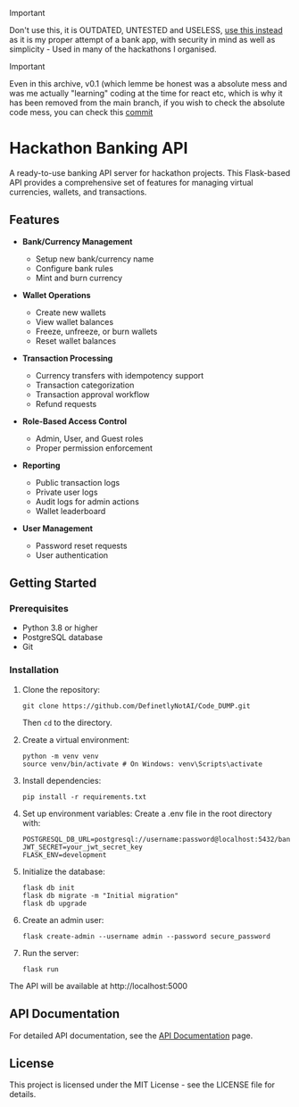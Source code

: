 > [!IMPORTANT]
> Don't use this, it is OUTDATED, UNTESTED and USELESS, [use this instead](https://github.com/DefinetlyNotAI/FlaskBank) as it is my proper attempt of a bank app, with security in mind as well as simplicity - Used in many of the hackathons I organised.

> [!IMPORTANT]
> Even in this archive, v0.1 (which lemme be honest was a absolute mess and was me actually "learning" coding at the time for react etc, which is why it has been removed from the main branch, if you wish to check the absolute code mess, you can check this [commit](https://github.com/DefinetlyNotAI/Code_DUMP/tree/50fc5a5db749e6916eabf51fee76a1c47220e949/Banking%20website%20OLD/v0.1)

# Hackathon Banking API

A ready-to-use banking API server for hackathon projects. This Flask-based API provides a comprehensive set of features
for managing virtual currencies, wallets, and transactions.

## Features

- **Bank/Currency Management**
    - Setup new bank/currency name
    - Configure bank rules
    - Mint and burn currency

- **Wallet Operations**
    - Create new wallets
    - View wallet balances
    - Freeze, unfreeze, or burn wallets
    - Reset wallet balances

- **Transaction Processing**
    - Currency transfers with idempotency support
    - Transaction categorization
    - Transaction approval workflow
    - Refund requests

- **Role-Based Access Control**
    - Admin, User, and Guest roles
    - Proper permission enforcement

- **Reporting**
    - Public transaction logs
    - Private user logs
    - Audit logs for admin actions
    - Wallet leaderboard

- **User Management**
    - Password reset requests
    - User authentication

## Getting Started

### Prerequisites

- Python 3.8 or higher
- PostgreSQL database
- Git

### Installation

1. Clone the repository:
   ```
   git clone https://github.com/DefinetlyNotAI/Code_DUMP.git
   ```
    Then `cd` to the directory.

2. Create a virtual environment:
   ```
   python -m venv venv
   source venv/bin/activate # On Windows: venv\Scripts\activate
   ```

3. Install dependencies:
   ```
   pip install -r requirements.txt
   ```

4. Set up environment variables:
   Create a .env file in the root directory with:
   ```
   POSTGRESQL_DB_URL=postgresql://username:password@localhost:5432/banking_db
   JWT_SECRET=your_jwt_secret_key
   FLASK_ENV=development
   ```

5. Initialize the database:
   ```
   flask db init
   flask db migrate -m "Initial migration"
   flask db upgrade
   ```

6. Create an admin user:
   ```
   flask create-admin --username admin --password secure_password
   ```

7. Run the server:
   ```
   flask run
   ```

The API will be available at http://localhost:5000

## API Documentation

For detailed API documentation, see the [API Documentation](https://your-deployed-app.com/api-docs) page.

## License

This project is licensed under the MIT License - see the LICENSE file for details.
